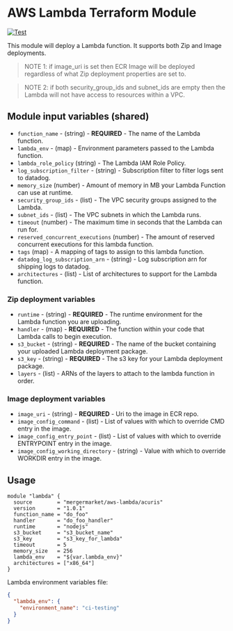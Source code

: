 # AWS Lambda Terraform Module

[![Test](https://github.com/mergermarket/terraform-acuris-aws-lambda/actions/workflows/test.yml/badge.svg)](https://github.com/mergermarket/terraform-acuris-aws-lambda/actions/workflows/test.yml)

This module will deploy a Lambda function. It supports both Zip and Image deployments.

> NOTE 1: if image_uri is set then ECR Image will be deployed regardless of what Zip deployment properties are set to.

> NOTE 2: if both security_group_ids and subnet_ids are empty then the Lambda will not have access to resources within a VPC.

## Module input variables (shared)

- `function_name` - (string) - **REQUIRED** - The name of the Lambda function.
- `lambda_env` - (map) - Environment parameters passed to the Lambda function.
- `lambda_role_policy` (string) - The Lambda IAM Role Policy.
- `log_subscription_filter` - (string) - Subscription filter to filter logs sent to datadog.
- `memory_size` (number) - Amount of memory in MB your Lambda Function can use at runtime.
- `security_group_ids` - (list) - The VPC security groups assigned to the Lambda.
- `subnet_ids` - (list) - The VPC subnets in which the Lambda runs.
- `timeout` (number) - The maximum time in seconds that the Lambda can run for.
- `reserved_concurrent_executions` (number) - The amount of reserved concurrent executions for this lambda function.
- `tags` (map) - A mapping of tags to assign to this lambda function.
- `datadog_log_subscription_arn` - (string) - Log subscription arn for shipping logs to datadog.
- `architectures` - (list) - List of architectures to support for the Lambda function.

### Zip deployment variables
- `runtime` - (string) - **REQUIRED** - The runtime environment for the Lambda function you are uploading.
- `handler` - (map) - **REQUIRED** - The function within your code that Lambda calls to begin execution.
- `s3_bucket` - (string) - **REQUIRED** - The name of the bucket containing your uploaded Lambda deployment package.
- `s3_key` - (string) - **REQUIRED** - The s3 key for your Lambda deployment package.
- `layers` - (list) - ARNs of the layers to attach to the lambda function in order.

### Image deployment variables
- `image_uri` - (string) - **REQUIRED** - Uri to the image in ECR repo.
- `image_config_command` - (list) - List of values with which to override CMD entry in the image.
- `image_config_entry_point` - (list) - List of values with which to override ENTRYPOINT entry in the image.
- `image_config_working_directory` - (string) - Value with which to override WORKDIR entry in the image.


## Usage

```hcl
module "lambda" {
  source        = "mergermarket/aws-lambda/acuris"
  version       = "1.0.1"
  function_name = "do_foo"
  handler       = "do_foo_handler"
  runtime       = "nodejs"
  s3_bucket     = "s3_bucket_name"
  s3_key        = "s3_key_for_lambda"
  timeout       = 5
  memory_size   = 256
  lambda_env    = "${var.lambda_env}"
  architectures = ["x86_64"]
}
```
Lambda environment variables file:
```json
{
  "lambda_env": {
    "environment_name": "ci-testing"
  }
}
```
